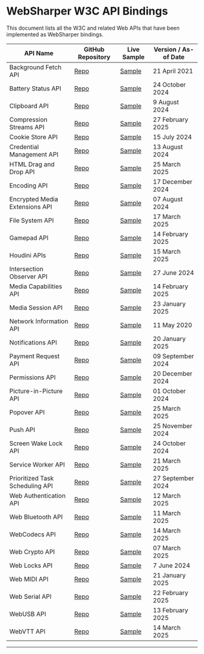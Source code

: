 # WebSharper W3C API Bindings

This document lists all the W3C and related Web APIs that have been implemented as WebSharper bindings.

| API Name                        | GitHub Repository                                                        | Live Sample                                                               | Version / As-of Date |
| ------------------------------- | ------------------------------------------------------------------------ | ------------------------------------------------------------------------- | -------------------- |
| Background Fetch API            | [Repo](https://github.com/dotnet-websharper/BackgroundFetch)             | [Sample](https://dotnet-websharper.github.io/BackgroundFetch)             | 21 April 2021        |
| Battery Status API              | [Repo](https://github.com/dotnet-websharper/BatteryStatusAPI)            | [Sample](https://dotnet-websharper.github.io/BatteryStatusAPI)            | 24 October 2024      |
| Clipboard API                   | [Repo](https://github.com/dotnet-websharper/ClipboardAPI)                | [Sample](https://dotnet-websharper.github.io/ClipboardAPI)                | 9 August 2024        |
| Compression Streams API         | [Repo](https://github.com/dotnet-websharper/CompressionStreamsAPI)       | [Sample](https://dotnet-websharper.github.io/CompressionStreamsAPI)       | 27 February 2025     |
| Cookie Store API                | [Repo](https://github.com/dotnet-websharper/CookieStore)                 | [Sample](https://dotnet-websharper.github.io/CookieStore)                 | 15 July 2024         |
| Credential Management API       | [Repo](https://github.com/dotnet-websharper/CredentialManagement)        | [Sample](https://dotnet-websharper.github.io/CredentialManagement)        | 13 August 2024       |
| HTML Drag and Drop API          | [Repo](https://github.com/dotnet-websharper/DragDropAPI)                 | [Sample](https://dotnet-websharper.github.io/DragDropAPI)                 | 25 March 2025        |
| Encoding API                    | [Repo](https://github.com/dotnet-websharper/EncodingAPI)                 | [Sample](https://dotnet-websharper.github.io/EncodingAPI)                 | 17 December 2024     |
| Encrypted Media Extensions API  | [Repo](https://github.com/dotnet-websharper/EncryptedMediaExtensionsAPI) | [Sample](https://dotnet-websharper.github.io/EncryptedMediaExtensionsAPI) | 07 August 2024       |
| File System API                 | [Repo](https://github.com/dotnet-websharper/FileSystemAPI)               | [Sample](https://dotnet-websharper.github.io/FileSystemAPI)               | 17 March 2025        |
| Gamepad API                     | [Repo](https://github.com/dotnet-websharper/GamepadAPI)                  | [Sample](https://dotnet-websharper.github.io/GamepadAPI)                  | 14 February 2025     |
| Houdini APIs                    | [Repo](https://github.com/dotnet-websharper/HoudiniAPI)                  | [Sample](https://dotnet-websharper.github.io/HoudiniAPI)                  | 15 March 2025        |
| Intersection Observer API       | [Repo](https://github.com/dotnet-websharper/IntersectionObserverAPI)     | [Sample](https://dotnet-websharper.github.io/IntersectionObserverAPI)     | 27 June 2024         |
| Media Capabilities API          | [Repo](https://github.com/dotnet-websharper/MediaCapabilities)           | [Sample](https://dotnet-websharper.github.io/MediaCapabilities)           | 14 February 2025     |
| Media Session API               | [Repo](https://github.com/dotnet-websharper/MediaSession)                | [Sample](https://dotnet-websharper.github.io/MediaSession)                | 23 January 2025      |
| Network Information API         | [Repo](https://github.com/dotnet-websharper/NetworkInformationAPI)       | [Sample](https://dotnet-websharper.github.io/NetworkInformationAPI)       | 11 May 2020          |
| Notifications API               | [Repo](https://github.com/dotnet-websharper/NotificationsAPI)            | [Sample](https://dotnet-websharper.github.io/NotificationsAPI)            | 20 January 2025      |
| Payment Request API             | [Repo](https://github.com/dotnet-websharper/PaymentRequest)              | [Sample](https://dotnet-websharper.github.io/PaymentRequest)              | 09 September 2024    |
| Permissions API                 | [Repo](https://github.com/dotnet-websharper/Permissions)                 | [Sample](https://dotnet-websharper.github.io/Permissions)                 | 20 December 2024     |
| Picture-in-Picture API          | [Repo](https://github.com/dotnet-websharper/PictureInPictureAPI)         | [Sample](https://dotnet-websharper.github.io/PictureInPictureAPI)         | 01 October 2024      |
| Popover API                     | [Repo](https://github.com/dotnet-websharper/PopoverAPI)                  | [Sample](https://dotnet-websharper.github.io/PopoverAPI)                  | 25 March 2025        |
| Push API                        | [Repo](https://github.com/dotnet-websharper/PushAPI)                     | [Sample](https://dotnet-websharper.github.io/PushAPI)                     | 25 November 2024     |
| Screen Wake Lock API            | [Repo](https://github.com/dotnet-websharper/ScreenWakeLockAPI)           | [Sample](https://dotnet-websharper.github.io/ScreenWakeLockAPI)           | 24 October 2024      |
| Service Worker API              | [Repo](https://github.com/dotnet-websharper/ServiceWorker)               | [Sample](https://dotnet-websharper.github.io/ServiceWorker)               | 21 March 2025        |
| Prioritized Task Scheduling API | [Repo](https://github.com/dotnet-websharper/TaskSchedulingAPI)           | [Sample](https://dotnet-websharper.github.io/TaskSchedulingAPI)           | 27 September 2024    |
| Web Authentication API          | [Repo](https://github.com/dotnet-websharper/WebAuthentication)           | [Sample](https://dotnet-websharper.github.io/WebAuthentication)           | 12 March 2025        |
| Web Bluetooth API               | [Repo](https://github.com/dotnet-websharper/WebBluetooth)                | [Sample](https://dotnet-websharper.github.io/WebBluetooth)                | 11 March 2025        |
| WebCodecs API                   | [Repo](https://github.com/dotnet-websharper/WebCodecs)                   | [Sample](https://dotnet-websharper.github.io/WebCodecs)                   | 14 March 2025        |
| Web Crypto API                  | [Repo](https://github.com/dotnet-websharper/WebCrypto)                   | [Sample](https://dotnet-websharper.github.io/WebCrypto)                   | 07 March 2025        |
| Web Locks API                   | [Repo](https://github.com/dotnet-websharper/WebLocks)                    | [Sample](https://dotnet-websharper.github.io/WebLocks)                    | 7 June 2024          |
| Web MIDI API                    | [Repo](https://github.com/dotnet-websharper/WebMIDI)                     | [Sample](https://dotnet-websharper.github.io/WebMIDI)                     | 21 January 2025      |
| Web Serial API                  | [Repo](https://github.com/dotnet-websharper/WebSerial)                   | [Sample](https://dotnet-websharper.github.io/WebSerial)                   | 22 February 2025     |
| WebUSB API                      | [Repo](https://github.com/dotnet-websharper/WebUSB)                      | [Sample](https://dotnet-websharper.github.io/WebUSB)                      | 13 February 2025     |
| WebVTT API                      | [Repo](https://github.com/dotnet-websharper/WebVTT)                      | [Sample](https://dotnet-websharper.github.io/WebVTT)                      | 14 March 2025        |

---
